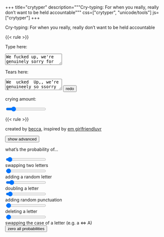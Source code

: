+++
title="crytyper"
description="""Cry-typing:
For when you really, really don’t want to be held accountable"""
css=["crytyper", "unicode/tools"]
js=["crytyper"]
+++

Cry-typing: For when you really, really don’t want to be held accountable

{{< rule >}}

Type here:
<textarea id="in">We fucked up, we're genuinely sorry for the hurt we caused and trying to do better. Newest edit to the blog post: ohjoysextoy.com/cuckolding</textarea>

Tears here:
<textarea id="out">We  ucked  Up,, we’re genuineely so ssorry  forr tthe uhrt wwe,e caused and trying too do better.  NNe,,wesst ezditt to hte bllogg post: ohjoysexto,,oy.com/cuckolding</textarea>


<input type="button" id="redo_button" value="redo">


crying amount:

<input type="range" id="crying_range" min="0" max="1000" value="150">

{{< rule >}}

created by [becca], inspired by [em girlfriendluvr]

<div class="rule"></div>


<input type="button" id="adv_button" value="show advanced">

<div id="adv_options">

what’s the probability of…
<div> <input type="range" min="0" max="100" value="4" id="swap_range">
<div class="opt_desc"> <div> swapping two letters </div> </div> </div>

<div> <input type="range" min="0" max="100" value="1" id="add_range">
<div class="opt_desc"> <div> adding a random letter </div> </div> </div>

<div> <input type="range" min="0" max="100" value="10" id="duplicate_range">
<div class="opt_desc"> <div> doubling a letter </div> </div> </div>

<div> <input type="range" min="0" max="100" value="5" id="punctuate_range">
<div class="opt_desc"> <div> adding random punctuation </div> </div> </div>

<div> <input type="range" min="0" max="100" value="1" id="remove_range">
<div class="opt_desc"> <div> deleting a letter </div> </div> </div>

<div> <input type="range" min="0" max="100" value="1" id="swapcase_range">
<div class="opt_desc"> <div> swapping the case of a letter (e.g. a ⇔ A) </div> </div> </div>

<input type="button" id="zero_button" value="zero all probabilities">

</div>

[becca]: /
[em girlfriendluvr]: http://girlfriendluvr.tumblr.com/post/159282672253/heres-my-prediction-of-the-future-someone-makes
